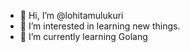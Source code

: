 - 👋 Hi, I’m @lohitamulukuri
- 👀 I’m interested in learning new things.
- 🌱 I’m currently learning Golang

<!---
lohitamulukuri/lohitamulukuri is a ✨ special ✨ repository because its `README.md` (this file) appears on your GitHub profile.
You can click the Preview link to take a look at your changes.
--->
